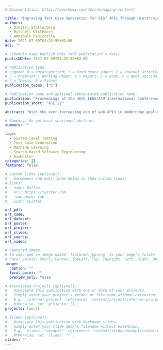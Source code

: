 ```yaml
---
# Documentation: https://wowchemy.com/docs/managing-content/

title: "Improving Test Case Generation for REST APIs Through Hierarchical Clustering"
authors:
  - Dimitri Stallenberg
  - Mitchell Olsthoorn
  - Annibale Panichella
date: 2021-07-09T01:25:59+02:00
doi: ""

# Schedule page publish date (NOT publication's date).
publishDate: 2021-07-09T01:25:59+02:00

# Publication type.
# Legend: 0 = Uncategorized; 1 = Conference paper; 2 = Journal article;
# 3 = Preprint / Working Paper; 4 = Report; 5 = Book; 6 = Book section;
# 7 = Thesis; 8 = Patent
publication_types: ["1"]

# Publication name and optional abbreviated publication name.
publication: "Proceedings of the 36th IEEE/ACM International Conference on Automated Software Engineering"
publication_short: "ASE'21"

abstract: "With the ever-increasing use of web APIs in modernday applications, it is becoming more important to test the system as a whole. In the last decade, tools and approaches have been proposed to automate the creation of system-level test cases for these APIs using evolutionary algorithms (EAs). One of the limiting factors of EAs is that the genetic operators (crossover and mutation) are fully randomized, potentially breaking promising patterns in the sequences of API requests discovered during the search. Breaking these patterns has a negative impact on the effectiveness of the test case generation process. To address this limitation, this paper proposes a new approach that uses agglomerative hierarchical clustering (AHC) to infer a linkage tree model, which captures, replicates, and preserves these patterns in new test cases. We evaluate our approach, called LT-MOSA, by performing an empirical study on 7 real-world benchmark applications w.r.t. branch coverage and real-fault detection capability. We also compare LT-MOSA with the two existing state-of-the-art white-box techniques (MIO, MOSA) for REST API testing. Our results show that LT-MOSA achieves a statistically significant increase in test target coverage (i.e., lines and branches) compared to MIO and MOSA in 4 and 5 out of 7 applications, respectively. Furthermore, LT-MOSA discovers 27 and 18 unique real-faults that are left undetected by MIO and MOSA, respectively."

# Summary. An optional shortened abstract.
summary: ""

tags:
  - System-level Testing
  - Test Case Generation
  - Machine Learning
  - Search-based Software Engineering
  - EvoMaster
categories: []
featured: false

# Custom links (optional).
#   Uncomment and edit lines below to show custom links.
# links:
# - name: Follow
#   url: https://twitter.com
#   icon_pack: fab
#   icon: twitter

url_pdf:
url_code:
url_dataset:
url_poster:
url_project:
url_slides:
url_source:
url_video:

# Featured image
# To use, add an image named `featured.jpg/png` to your page's folder. 
# Focal points: Smart, Center, TopLeft, Top, TopRight, Left, Right, BottomLeft, Bottom, BottomRight.
image:
  caption: ""
  focal_point: ""
  preview_only: false

# Associated Projects (optional).
#   Associate this publication with one or more of your projects.
#   Simply enter your project's folder or file name without extension.
#   E.g. `internal-project` references `content/project/internal-project/index.md`.
#   Otherwise, set `projects: []`.
projects: [ubri]

# Slides (optional).
#   Associate this publication with Markdown slides.
#   Simply enter your slide deck's filename without extension.
#   E.g. `slides: "example"` references `content/slides/example/index.md`.
#   Otherwise, set `slides: ""`.
slides: ""
---
```

